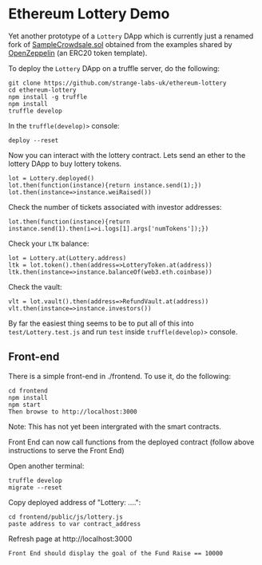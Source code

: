 # Ethereum Lottery Demo

Yet another prototype of a `Lottery` DApp which is currently just a renamed fork of [SampleCrowdsale.sol](https://github.com/OpenZeppelin/zeppelin-solidity/blob/master/contracts/examples/SampleCrowdsale.sol) obtained from the examples shared by [OpenZeppelin](https://github.com/OpenZeppelin/zeppelin-solidity) (an ERC20 token template).

To deploy the `Lottery` DApp on a truffle server, do the following:

	git clone https://github.com/strange-labs-uk/ethereum-lottery
	cd ethereum-lottery
	npm install -g truffle
	npm install
	truffle develop

In the `truffle(develop)>` console:

	deploy --reset

Now you can interact with the lottery contract. Lets send an ether to the lottery DApp to buy lottery tokens.
	
	lot = Lottery.deployed()
	lot.then(function(instance){return instance.send(1);})
	lot.then(instance=>instance.weiRaised())

Check the number of tickets associated with investor addresses:

	lot.then(function(instance){return instance.send(1).then(i=>i.logs[1].args['numTokens']);})


Check your `LTK` balance:
	
	lot = Lottery.at(Lottery.address)
	ltk = lot.token().then(address=>LotteryToken.at(address))
	ltk.then(instance=>instance.balanceOf(web3.eth.coinbase))

Check the vault:
	
	vlt = lot.vault().then(address=>RefundVault.at(address))
	vlt.then(instance=>instance.investors())

By far the easiest thing seems to be to put all of this into `test/Lottery.test.js` and run `test` inside `truffle(develop)>` console.


## Front-end

There is a simple front-end in ./frontend. To use it, do the following:

    cd frontend
    npm install
    npm start
    Then browse to http://localhost:3000
    
Note: This has not yet been intergrated with the smart contracts.

Front End can now call functions from the deployed contract (follow above instructions to serve the Front End)
    
Open another terminal:
    
    truffle develop
    migrate --reset
    
Copy deployed address of "Lottery: ....":

    cd frontend/public/js/lottery.js
    paste address to var contract_address
  
Refresh page at http://localhost:3000
    
    Front End should display the goal of the Fund Raise == 10000
	
